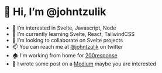 # 👋 Hi, I’m @johntzulik
- 👀 I’m interested in Svelte, Javascript, Node
- 🌱 I’m currently learning Svelte, React, TailwindCSS
- 💞️ I’m looking to collaborate on Svelte projects
- 📫 You can reach me at [@johntzulik](https://twitter.com/johntzulik) on twitter
- 🏠 I'm working from home for [200response](https://200response.mx)
- 🎯 I wrote some post on a [Medium](https://johntzulik.medium.com/) maybe you are interested 
